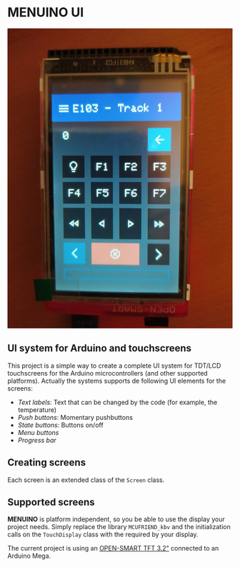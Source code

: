 # MENUINO UI

![Sample screen](https://github.com/gllortc/menuino/blob/master/docs/1618504383401.jpg)

## UI system for Arduino and touchscreens

This project is a simple way to create a complete UI system for TDT/LCD touchscreens for the Arduino microcontrollers (and other supported platforms). Actually the systems supports de following UI elements for the screens:

* *Text labels*: Text that can be changed by the code (for example, the temperature)
* *Push buttons*: Momentary pushbuttons
* *State buttons*: Buttons on/off
* *Menu buttons*
* *Progress bar*

## Creating screens

Each screen is an extended class of the `Screen` class.

## Supported screens

**MENUINO** is platform independent, so you be able to use the display your project needs. Simply replace the library `MCUFRIEND_kbv` and the initialization calls on the `TouchDisplay` class with the required by your display.

The current project is using an [OPEN-SMART TFT 3.2"](https://es.aliexpress.com/item/32755473754.html?spm=a219c.12010612.8148356.15.5a527fe3p5FXE7) connected to an Arduino Mega.
